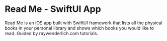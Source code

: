 # Read Me - SwiftUI App
Read Me is an iOS app built with SwiftUI framework that lists all the physical books in your personal library and shows which books you would like to read. Guided by raywenderlich.com tutorials.
